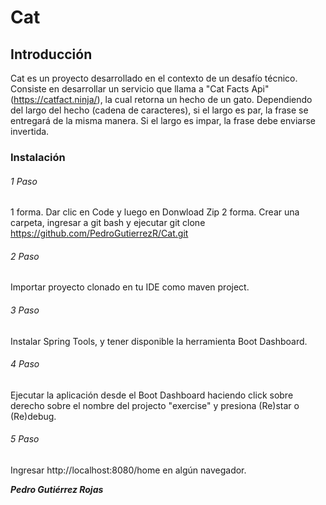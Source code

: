 # Cat 

## Introducción
Cat es un proyecto desarrollado en el contexto de un desafío técnico. Consiste en desarrollar un servicio que llama a "Cat Facts Api" (https://catfact.ninja/),  la cual retorna un hecho de un gato. Dependiendo del largo del hecho (cadena de caracteres), si el largo es par, la frase se entregará de la misma manera. Si el largo es impar, la frase debe enviarse invertida.

### Instalación
###### 1 Paso
1 forma. Dar clic en Code y luego en Donwload Zip 
2 forma. Crear una carpeta, ingresar a git bash y ejecutar git clone https://github.com/PedroGutierrezR/Cat.git

###### 2 Paso
Importar proyecto clonado en tu IDE como maven project.

###### 3 Paso
Instalar Spring Tools, y tener disponible la herramienta Boot Dashboard.

###### 4 Paso
Ejecutar la aplicación desde el Boot Dashboard haciendo click sobre derecho sobre el nombre del projecto "exercise" y presiona (Re)star o (Re)debug.

###### 5 Paso
Ingresar http://localhost:8080/home en algún navegador.

***Pedro Gutiérrez Rojas***
